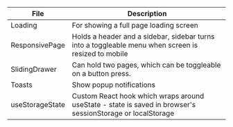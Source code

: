 |File|Description|
|---|---|
|Loading|For showing a full page loading screen|
|ResponsivePage|Holds a header and a sidebar, sidebar turns into a toggleable menu when screen is resized to mobile|
|SlidingDrawer|Can hold two pages, which can be toggleable on a button press.|
|Toasts|Show popup notifications|
|useStorageState|Custom React hook which wraps around useState - state is saved in browser's sessionStorage or localStorage|
